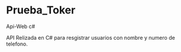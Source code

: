 # Prueba_Toker
 Api-Web c#

 API Relizada en C# para resgistrar usuarios con nombre y numero de telefono.
